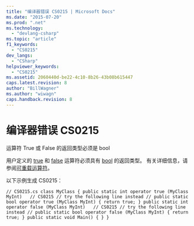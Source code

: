 ```yaml
---
title: "编译器错误 CS0215 | Microsoft Docs"
ms.date: "2015-07-20"
ms.prod: ".net"
ms.technology: 
  - "devlang-csharp"
ms.topic: "article"
f1_keywords: 
  - "CS0215"
dev_langs: 
  - "CSharp"
helpviewer_keywords: 
  - "CS0215"
ms.assetid: 2060440d-be22-4c10-8b26-43b08b615447
caps.latest.revision: 8
author: "BillWagner"
ms.author: "wiwagn"
caps.handback.revision: 8
---
```

# 编译器错误 CS0215
运算符 True 或 False 的返回类型必须是 bool  
  
 用户定义的 [true](../../csharp/language-reference/keywords/true.md) 和 [false](../../csharp/language-reference/keywords/false.md) 运算符必须具有 [bool](../../csharp/language-reference/keywords/bool.md) 的返回类型。 有关详细信息，请参阅[可重载运算符](../../csharp/programming-guide/statements-expressions-operators/overloadable-operators.md)。  
  
 以下示例生成 CS0215：  
  
```  
// CS0215.cs class MyClass { public static int operator true (MyClass MyInt)   // CS0215 // try the following line instead // public static bool operator true (MyClass MyInt) { return true; } public static int operator false (MyClass MyInt)   // CS0215 // try the following line instead // public static bool operator false (MyClass MyInt) { return true; } public static void Main() { } }  
```